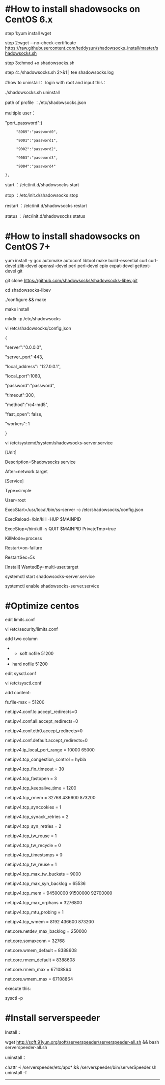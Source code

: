 #How to install shadowsocks on CentOS 6.x
================================================
step 1:yum install wget 

step 2:wget --no-check-certificate https://raw.githubusercontent.com/teddysun/shadowsocks_install/master/shadowsocks.sh

step 3:chmod +x shadowsocks.sh

step 4:./shadowsocks.sh 2>&1 | tee shadowsocks.log

#how to uninstall：
login with root and input this：

./shadowsocks.sh uninstall

path of profile ：/etc/shadowsocks.json


multiple user：

 "port_password":{
 
         "8989":"password0",
         
         "9001":"password1",
         
         "9002":"password2",
         
         "9003":"password3",
         
         "9004":"password4"
         
    },

start ：/etc/init.d/shadowsocks start

stop ：/etc/init.d/shadowsocks stop

restart ：/etc/init.d/shadowsocks restart

status ：/etc/init.d/shadowsocks status


#How to install shadowsocks on CentOS 7+
=====================================================
yum install -y gcc automake autoconf libtool make build-essential curl curl-devel zlib-devel openssl-devel perl perl-devel cpio expat-devel gettext-devel git

git clone https://github.com/shadowsocks/shadowsocks-libev.git

cd shadowsocks-libev

./configure && make

make install

mkdir -p /etc/shadowsocks

vi /etc/shadowsocks/config.json

{

 "server":"0.0.0.0",
 
 "server_port":443,
 
 "local_address": "127.0.0.1",
 
 "local_port":1080,
 
 "password":"password",
 
 "timeout":300,
 
 "method":"rc4-md5",
 
 "fast_open": false,
 
 "workers": 1
 
}


vi /etc/systemd/system/shadowsocks-server.service

[Unit]

Description=Shadowsocks service

After=network.target


[Service]

Type=simple

User=root

ExecStart=/usr/local/bin/ss-server -c /etc/shadowsocks/config.json

ExecReload=/bin/kill -HUP $MAINPID

ExecStop=/bin/kill -s QUIT $MAINPID PrivateTmp=true

KillMode=process

Restart=on-failure

RestartSec=5s


[Install]
WantedBy=multi-user.target


systemctl start shadowsocks-server.service

systemctl enable shadowsocks-server.service



#Optimize centos
======================================================

edit limits.conf

vi /etc/security/limits.conf

add two column

* * soft nofile 51200
 * 
 * hard nofile 51200

edit sysctl.conf

vi /etc/sysctl.conf

add content:

fs.file-max = 51200

net.ipv4.conf.lo.accept_redirects=0

net.ipv4.conf.all.accept_redirects=0

net.ipv4.conf.eth0.accept_redirects=0

net.ipv4.conf.default.accept_redirects=0

net.ipv4.ip_local_port_range = 10000 65000

net.ipv4.tcp_congestion_control = hybla

net.ipv4.tcp_fin_timeout = 30

net.ipv4.tcp_fastopen = 3

net.ipv4.tcp_keepalive_time = 1200

net.ipv4.tcp_rmem  = 32768 436600 873200

net.ipv4.tcp_syncookies = 1

net.ipv4.tcp_synack_retries = 2

net.ipv4.tcp_syn_retries = 2

net.ipv4.tcp_tw_reuse = 1

net.ipv4.tcp_tw_recycle = 0

net.ipv4.tcp_timestsmps = 0

net.ipv4.tcp_tw_reuse = 1

net.ipv4.tcp_max_tw_buckets = 9000

net.ipv4.tcp_max_syn_backlog = 65536

net.ipv4.tcp_mem = 94500000 91500000 92700000

net.ipv4.tcp_max_orphans = 3276800

net.ipv4.tcp_mtu_probing = 1

net.ipv4.tcp_wmem = 8192 436600 873200

net.core.netdev_max_backlog = 250000

net.core.somaxconn = 32768

net.core.wmem_default = 8388608

net.core.rmem_default = 8388608

net.core.rmem_max = 67108864

net.core.wmem_max = 67108864

execute this:

sysctl -p


#Install serverspeeder
=========================================================
Install：

wget http://soft.91yun.org/soft/serverspeeder/serverspeeder-all.sh && bash serverspeeder-all.sh

uninstall：

chattr -i /serverspeeder/etc/apx* && /serverspeeder/bin/serverSpeeder.sh uninstall -f

------------------------------------------------
